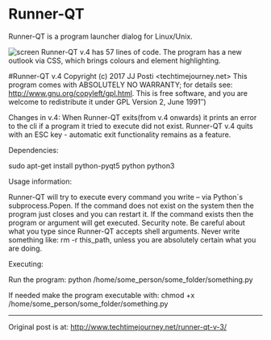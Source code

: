 # Runner-QT
Runner-QT is a program launcher dialog for Linux/Unix.

![screen](https://user-images.githubusercontent.com/29865797/89737715-dbb31280-da7b-11ea-80d0-9548fc5d8a64.jpg)
Runner-QT v.4 has 57 lines of code. The program has a new outlook via CSS, which brings colours  and element highlighting. 

#Runner-QT v.4 Copyright (c) 2017 JJ Posti <techtimejourney.net>
This program comes with ABSOLUTELY NO WARRANTY;
for details see: http://www.gnu.org/copyleft/gpl.html.
This is free software, and you are welcome to redistribute it under GPL Version 2, June 1991″)

Changes in v.4:
When Runner-QT exits(from v.4 onwards) it prints an error to the cli if a program it tried to execute did not exist. Runner-QT v.4 quits with an ESC key - automatic exit functionality remains as a feature.

Dependencies:

sudo apt-get install python-pyqt5 python python3

Usage information:

Runner-QT will try to execute every command you write – via Python´s subprocess.Popen. If the command does not exist on the system then the program just closes and you can restart it. If the command exists then the program or argument will get executed. Security note. Be careful about what you type since Runner-QT accepts shell arguments. Never write something like: rm -r this_path, unless you are absolutely certain what you are doing.

Executing:

Run the program: python /home/some_person/some_folder/something.py

If needed make the program executable with: chmod +x /home/some_person/some_folder/something.py

__________________________
Original post is at:
http://www.techtimejourney.net/runner-qt-v-3/

